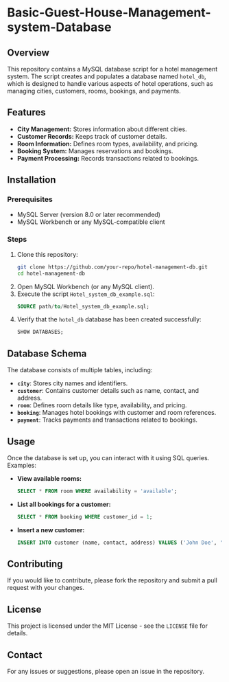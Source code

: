 # Basic-Guest-House-Management-system-Database

## Overview
This repository contains a MySQL database script for a hotel management system. The script creates and populates a database named `hotel_db`, which is designed to handle various aspects of hotel operations, such as managing cities, customers, rooms, bookings, and payments.

## Features
- **City Management:** Stores information about different cities.
- **Customer Records:** Keeps track of customer details.
- **Room Information:** Defines room types, availability, and pricing.
- **Booking System:** Manages reservations and bookings.
- **Payment Processing:** Records transactions related to bookings.

## Installation
### Prerequisites
- MySQL Server (version 8.0 or later recommended)
- MySQL Workbench or any MySQL-compatible client

### Steps
1. Clone this repository:
   ```sh
   git clone https://github.com/your-repo/hotel-management-db.git
   cd hotel-management-db
   ```
2. Open MySQL Workbench (or any MySQL client).
3. Execute the script `Hotel_system_db_example.sql`:
   ```sql
   SOURCE path/to/Hotel_system_db_example.sql;
   ```
4. Verify that the `hotel_db` database has been created successfully:
   ```sql
   SHOW DATABASES;
   ```
## Database Schema
The database consists of multiple tables, including:

- **`city`**: Stores city names and identifiers.
- **`customer`**: Contains customer details such as name, contact, and address.
- **`room`**: Defines room details like type, availability, and pricing.
- **`booking`**: Manages hotel bookings with customer and room references.
- **`payment`**: Tracks payments and transactions related to bookings.

## Usage
Once the database is set up, you can interact with it using SQL queries. Examples:

- **View available rooms:**
  ```sql
  SELECT * FROM room WHERE availability = 'available';
  ```
- **List all bookings for a customer:**
  ```sql
  SELECT * FROM booking WHERE customer_id = 1;
  ```
- **Insert a new customer:**
  ```sql
  INSERT INTO customer (name, contact, address) VALUES ('John Doe', '123-456-7890', '123 Main St');
  ```
## Contributing
If you would like to contribute, please fork the repository and submit a pull request with your changes.

## License
This project is licensed under the MIT License - see the `LICENSE` file for details.

## Contact
For any issues or suggestions, please open an issue in the repository.
